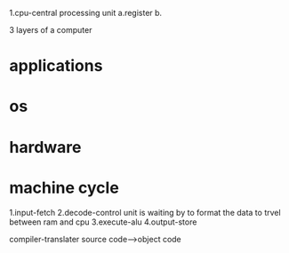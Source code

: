 1.cpu-central processing unit
a.register
b.


3 layers of a computer

applications
===========
os
===========
hardware
===========

machine cycle
============

1.input-fetch
2.decode-control unit is waiting by to format the data to trvel between ram and cpu
3.execute-alu
4.output-store

compiler-translater source code-->object code